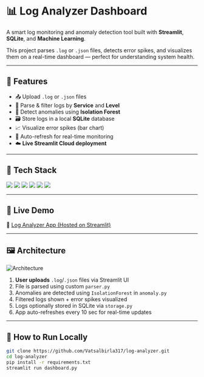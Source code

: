 # 📊 Log Analyzer Dashboard

A smart log monitoring and anomaly detection tool built with **Streamlit**, **SQLite**, and **Machine Learning**.

This project parses `.log` or `.json` files, detects error spikes, and visualizes them on a real-time dashboard — perfect for understanding system health.

---

## 🔧 Features

- 📤 Upload `.log` or `.json` files
- 🔎 Parse & filter logs by **Service** and **Level**
- 🧠 Detect anomalies using **Isolation Forest**
- 🗃️ Store logs in a local **SQLite** database
- 📈 Visualize error spikes (bar chart)
- 🔁 Auto-refresh for real-time monitoring
- ☁️ **Live Streamlit Cloud deployment**

---

## 🚀 Tech Stack

<p align="left">
  <img src="https://img.shields.io/badge/Python-3776AB?style=flat&logo=python&logoColor=white" />
  <img src="https://img.shields.io/badge/Pandas-150458?style=flat&logo=pandas&logoColor=white" />
  <img src="https://img.shields.io/badge/Streamlit-FF4B4B?style=flat&logo=streamlit&logoColor=white" />
  <img src="https://img.shields.io/badge/SQLite-003B57?style=flat&logo=sqlite&logoColor=white" />
  <img src="https://img.shields.io/badge/Scikit--learn-F7931E?style=flat&logo=scikit-learn&logoColor=white" />
  <img src="https://img.shields.io/badge/GitHub-181717?style=flat&logo=github&logoColor=white" />
</p>

---

## 📍 Live Demo

🔗 [Log Analyzer App (Hosted on Streamlit)](https://log-analyzer-dwye9xy4pwgfhlqrzgsxvh.streamlit.app/)

---

## 🖼️ Architecture

![Architecture](./assets/architecture.png)

1. **User uploads** `.log`/`.json` files via Streamlit UI  
2. File is parsed using custom `parser.py`  
3. Anomalies are detected using `IsolationForest` in `anomaly.py`  
4. Filtered logs shown + error spikes visualized  
5. Logs optionally stored in SQLite via `storage.py`  
6. App auto-refreshes every 10 sec for real-time updates  

---

## 📄 How to Run Locally

```bash
git clone https://github.com/Vatsalbirla317/log-analyzer.git
cd log-analyzer
pip install -r requirements.txt
streamlit run dashboard.py

